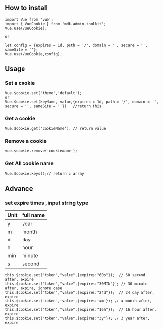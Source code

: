 ## How to install

```
import Vue from 'vue';
import { VueCookie } from 'mdb-admin-toolkit';
Vue.use(VueCookie);

or

let config = {expires = 1d, path = '/', domain = '', secure = '', sameSite = ''};
Vue.use(VueCookie,config);

```

## Usage

### Set a cookie

```
Vue.$cookie.set('theme','default');
or
Vue.$cookie.set(keyName, value,{expires = 1d, path = '/', domain = '', secure = '', sameSite = ''})   //return this
```

### Get a cookie

```
Vue.$cookie.get('cookieName'); // return value
```

### Remove a cookie

```
Vue.$cookie.remove('cookieName');
```

### Get All cookie name

```
Vue.$cookie.keys();// return a array
```

## Advance

### set expire times , input string type

| Unit | full name |
| ---- | --------- |
| y    | year      |
| m    | month     |
| d    | day       |
| h    | hour      |
| min  | minute    |
| s    | second    |

```
this.$cookie.set("token","value",{expires:"60s"});  // 60 second after, expire
this.$cookie.set("token","value",{expires:"30MIN"}); // 30 minute after, expire, ignore case
this.$cookie.set("token","value",{expires:"24d"});  // 24 day after, expire
this.$cookie.set("token","value",{expires:"4m"}); // 4 month after, expire
this.$cookie.set("token","value",{expires:"16h"});  // 16 hour after, expire
this.$cookie.set("token","value",{expires:"3y"}); // 3 year after, expire
```
